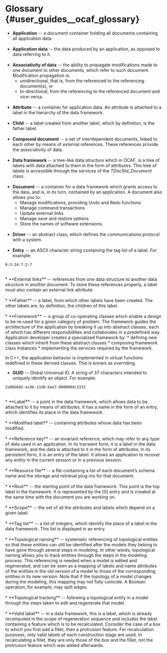 Glossary {#user_guides__ocaf_glossary}
========

* **Application** -- a document container holding all documents containing all application data. <br><br>
* **Application data** -- the data produced by an application, as opposed to data referring to it. <br><br>
* **Associativity of data** -- the ability to propagate modifications made to one document to other documents,
 which refer to such document. Modification propagation is: 
  * unidirectional, that is, from the referenced to the referencing document(s), or
  * bi-directional, from the referencing to the referenced document and vice-versa.<br><br>
* **Attribute** -- a container for application data. An attribute is attached to a label in the hierarchy of the data 
framework. <br><br>
* **Child** -- a label created from another label, which by definition, is the father label. <br><br>
* **Compound document** -- a set of interdependent documents, linked to each other by means of external references. 
These references provide the associativity of data. <br><br>
* **Data framework** -- a tree-like data structure which in OCAF, is a tree of labels with data attached to them in the 
form of attributes. This tree of labels is accessible through the services of the *TDocStd_Document* class. <br><br>
* **Document** -- a container for a data framework which grants access to the data, and is, in its turn, contained by an
 application. A document also allows you to: 
	* Manage modifications, providing Undo and Redo functions 
	* Manage command transactions 
	* Update external links 
	* Manage save and restore options 
	* Store the names of software extensions. <br><br>
* **Driver** -- an abstract class, which defines the communications protocol with a system. <br><br>
* **Entry** -- an ASCII character string containing the tag list of a label. For example:
~~~~~~~~~~~~~~~~~~~~~~~~~~~~~~~~~~~~~~~~~{.cpp}
0:3:24:7:2:7 
~~~~~~~~~~~~~~~~~~~~~~~~~~~~~~~~~~~~~~~~~
<br>
* **External links** -- references from one data structure to another data structure in another document.
To store these references properly, a label must also contain an external link attribute.<br><br>
* **Father** -- a label, from which other labels have been created. The other labels are, by definition, the children of
 this label. <br><br>
* **Framework** -- a group of co-operating classes which enable a design to be re-used for a given category of problem.
 The framework guides the architecture of the application by breaking it up into abstract  classes, each of which has
 different responsibilities and collaborates in a predefined way. Application developer creates a specialized 
framework by: 
  * defining new classes which inherit from these abstract classes
  * composing framework class instances
  * implementing the services required by the framework.

In C++, the application behavior is implemented in virtual functions redefined in these derived classes. This is known 
as overriding. 

* **GUID** -- Global Universal ID. A string of 37 characters intended to uniquely identify an object. For example:
~~~~~~~~~~~~~~~~~~~~~~~~~~~~~~~~~~~~~~~~~{.cpp}
2a96b602-ec8b-11d0-bee7-080009dc3333 
~~~~~~~~~~~~~~~~~~~~~~~~~~~~~~~~~~~~~~~~~
<br>
* **Label** -- a point in the data framework, which allows data to be attached to it by means of attributes. It has a
 name in the form of an entry, which identifies its place in the data framework. <br><br>
* **Modified label** -- containing attributes whose data has been modified. <br><br>
* **Reference key** -- an invariant reference, which may refer to any type of data used in an application. In its 
transient form, it is a label in the data framework, and the data is attached to it in the form of attributes. In its 
persistent form, it is an entry of the label. It allows an application to recover any entity in the current session or
 in a previous session. <br><br>
* **Resource file** -- a file containing a list of each document’s schema name and the storage and retrieval plug-ins
 for that document. <br><br>
* **Root** -- the starting point of the data framework. This point is the top label in the framework. It is represented 
by the [0] entry and is created at the same time with the document you are working on. <br><br>
* **Scope** -- the set of all the attributes and labels which depend on a given label. <br><br>
* **Tag list** -- a list of integers, which identify the place of a label in the data framework. This list is displayed 
in an entry. <br><br>
* **Topological naming** -- systematic referencing of topological entities so that these entities can still be
 identified after the models they belong to have gone through several steps in modeling. In other words, topological 
naming allows you to track entities through the steps in the modeling process. This referencing is needed when a model
 is edited and regenerated, and can be seen as a mapping of labels and name attributes of the entities in the old
 version of a model to those of the corresponding entities in its new version. Note that if the topology of a model 
changes during the modeling, this mapping may not fully coincide. A Boolean operation, for example, may split edges.<br><br> 
* **Topological tracking** -- following a topological entity in a model through the steps taken to edit and regenerate
 that model. <br><br>
* **Valid label** -- in a data framework, this is a label, which is already recomputed in the scope of regeneration 
sequence and includes the label containing a feature which is to be recalculated. Consider the case of a box to which 
you first add a fillet, then a protrusion feature. For recalculation purposes, only valid labels of each construction 
stage are used. In recalculating a fillet, they are only those of the box and the fillet, not the protrusion feature 
which was added afterwards. <br><br>  
